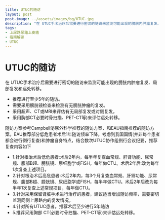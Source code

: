 ```yaml
---
title: UTUC的随访
layout: post
post-image: ../assets/images/bg/UTUC.jpg
description: "在 UTUC手术治疗后需要进行密切的随访来监测可能出现的膀胱内肿瘤复发、局部复发和远处转移，推荐进行至少5年的随访，需要采用膀胱镜检查来检测有无膀胱肿瘤的复发，采用超声、CT或MRI来评估有无局部复发或对侧复发，采用胸部CT必要时骨扫描、PET-CT等)来评估远处转移。"
tags: 
- 上尿路尿路上皮癌
- 指南解读
- UTUC
---
```




# UTUC的随访

在 UTUC手术治疗后需要进行密切的随访来监测可能出现的膀胱内肿瘤复发、局部复发和远处转移。

- 推荐进行至少5年的随访。
- 需要采用膀胱镜检查来检测有无膀胱肿瘤的复发。
- 采用超声、CT或MRI来评估有无局部复发或对侧复发。
- 采用胸部CT必要时骨扫描、PET-CT等)来评估远处转移。



随访方案参考Campbell泌尿外科学推荐的随访方案，和EAU指南推荐的随访方案。EAU推荐部分低危患者术后1年随访频率下降，考虑到我国国情(并非每个患者都会进行例行复查)和肿瘤自身特点，结合数次UTUC协作组例行会议纪要，推荐复查内容如下

- 1.针对根治术后低危患者:术后2年内，每半年复查血常规、肝肾功能、尿常规、腹部B超、膀胱镜、尿细胞学或FISH，每年做CTU。术后2年后:改为每年1次复查上述项目。
- 2.针对根治术后高危患者:术后2年内，每3个月复查血常规、肝肾功能、尿常规、腹部B超、膀胱镜、尿细胞学或FISH，每半年做CTU。术后2年后改为每半年1次复查上述常规项目，每年做CTU。
- 3.针对采用保留肾脏手术进行治疗的患者，建议适当增加随访频率，需要密切监测同侧上尿路内的复发情况。
- 4.针对所有UTUC患者，推荐术后至少进行5年随访
- 5.推荐采用胸部 CT(必要时骨扫描、PET-CT等)来评估远处转移。

